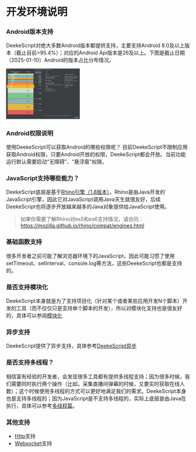 
# 开发环境说明

### Android版本支持

DeekeScript对绝大多数Android版本都提供支持，主要支持Android 8.0及以上版本（截止目前>95.4%）；对应的Android Api版本是26及以上。下图是截止日期（2025-01-10）Android的版本占比分布情况。

<img src="../assets/android-rate.png" width="40%" />

### Android权限说明
使用DeekeScript可以获取Android的哪些权限呢？ 目前DeekeScript不限制应用获取Android权限，只要Android开放的权限，DeekeScript都会开放。当前功能运行默认需要启动“无障碍”、“悬浮窗”权限。

### JavaScript支持哪些能力？

DeekeScript底层是基于[Rhino引擎（1.8版本）](https://rhino.github.io/tutorials/embedding_tutorial/)，Rhino是由Java开发的JavaScript引擎，因此它对JavaScript调用Java天生就很友好，后续DeekeScript也将逐步开放越来越多的Java对象提供给JavaScript使用。

> 如果你需要了解Rhino对es5和es6支持情况，请访问：https://mozilla.github.io/rhino/compat/engines.html


### 基础函数支持
很多开发者之前可能了解浏览器环境下的JavaScript，因此可能习惯了使用setTimeout、setInterval、console.log等方法，这些DeekeScript也都是支持的。

### 是否支持模块化
DeekeScript本身就是为了支持项目化（针对某个或者某些应用开发N个脚本）开发的工具（而不仅仅只是支持单个脚本的开发），所以对模块化支持也是很友好的，具体可以参阅<a href="../advance/module.md">模块化</a>

### 异步支持
DeekeScript提供了异步支持，具体参考<a href="../promise/awa.md">DeekeScript异步</a>

### 是否支持多线程？
相信富有经验的开发者，会发现很多工具都有提供多线程支持；因为很多时候，我们需要同时执行两个操作（比如，采集直播间弹幕的时候，又要实时获取在线人数）；这个时候使用多线程的方式可以更好地满足我们的需求。DeekeScript本身也是支持多线程的；因为JavaScript是不支持多线程的，实际上底层是由Java在执行，具体可以参考<a href="../advance/thread.md">多线程篇</a>。

### 其他支持

- [Http](../base/http/http.md)支持
- [Websocket](../base/webSocket/webSocket.md)支持
